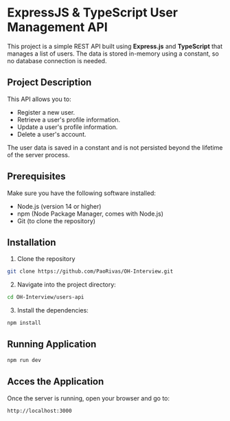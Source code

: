 # ExpressJS & TypeScript User Management API

This project is a simple REST API built using **Express.js** and **TypeScript** that manages a list of users. The data is stored in-memory using a constant, so no database connection is needed.

## Project Description

This API allows you to:

- Register a new user.
- Retrieve a user's profile information.
- Update a user's profile information.
- Delete a user's account.

The user data is saved in a constant and is not persisted beyond the lifetime of the server process.

## Prerequisites
Make sure you have the following software installed:

- Node.js (version 14 or higher)
- npm (Node Package Manager, comes with Node.js)
- Git (to clone the repository)
  
## Installation

1. Clone the repository

```bash
git clone https://github.com/PaoRivas/OH-Interview.git
```
2. Navigate into the project directory:

```bash
cd OH-Interview/users-api
```
3. Install the dependencies:

```bash
npm install
```

## Running Application

```bash
npm run dev
```

## Acces the Application
Once the server is running, open your browser and go to:
```arduino
http://localhost:3000
```